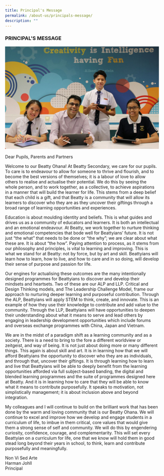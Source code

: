 ```yaml
---
title: Principal's Message
permalink: /about-us/principals-message/
description: ""
---
```

### **PRINCIPAL'S MESSAGE**

![](/images/Principal.jpeg)

Dear Pupils, Parents and Partners

Welcome to our Beatty Ohana! At Beatty Secondary, we care for our pupils. To care is to endeavour to allow for someone to thrive and flourish, and to become the best versions of themselves; it is a labour of love to allow others to realise and actualise their potential. We do this by seeing the whole person, and to work together, as a collective, to achieve aspirations in a manner that will build the learner for life. This stems from a deep belief that each child is a gift, and that Beatty is a community that will allow its learners to discover who they are as they uncover their giftings through a broad range of learning opportunities and experiences.

Education is about moulding identity and beliefs. This is what guides and drives us as a community of educators and learners. It is both an intellectual and an emotional endeavour. At Beatty, we work together to nurture thinking and emotional competencies that bode well for Beattyians’ future. It is not just “the what” that needs to be done or “the why”; we are clear about what these are. It is about “the how”. Paying attention to process, as it stems from our philosophy and principles, is vital to learning and improving. This is what we stand for at Beatty: not by force, but by art and skill. Beattyians will learn how to learn, how to live, and how to care and in so doing, will develop their sense of purpose and passion for life.

Our engines for actualising these outcomes are the many intentionally designed programmes for Beattyians to discover and develop their mindsets and heartsets. Two of these are our ALP and LLP. Critical and Design Thinking models, and The Leadership Challenge Model, frame our approach to nurturing deeper learning and purposeful contribution. Through the ALP, Beattyians will apply STEM to think, create, and innovate. This is an example of how they use their knowledge to contribute and add value to the community. Through the LLP, Beattyians will have opportunities to deepen their understanding about what it means to serve and lead others by engaging in leadership development opportunities which include forums and overseas exchange programmes with China, Japan and Vietnam.

We are in the midst of a paradigm shift as a learning community and as a society. There is a need to bring to the fore a different worldview or zeitgeist, and way of being. It is not just about doing more or many different things. This again is about skill and art. It is in learning how that we will afford Beattyians the opportunity to discover who they are as individuals, and through that, uncover their giftings. It is through learning how to learn and live that Beattyians will be able to deeply benefit from the learning opportunities afforded via full subject-based banding, the digital and blended learning programmes and the suite of programmes designed here at Beatty. And it is in learning how to care that they will be able to know what it means to contribute purposefully. It speaks to motivation, not simplistically management; it is about inclusion above and beyond integration.

My colleagues and I will continue to build on the brilliant work that has been done by the warm and loving community that is our Beatty Ohana. We will continue to excel and improve how we develop and engage students in a curriculum of life, to imbue in them critical, core values that would give them a strong sense of self and community. We will do this by engendering curiosity, confidence, courage, and complementarity. This will set every Beattyian on a curriculum for life, one that we know will hold them in good stead long beyond their years in school, to think, learn and contribute purposefully and meaningfully.

Non Vi Sed Arte<br>
Harman Johll<br>
Principal